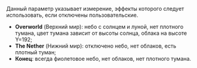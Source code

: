 Данный параметр указывает измерение, эффекты которого следует использовать, если отключены пользовательские.

- **Overworld** (Верхний мир): небо с солнцем и луной, нет плотного тумана, цвет тумана зависит от высоты солнца, облака на высоте Y=192;
- **The Nether** (Нижний мир): отключено небо, нет облаков, есть плотный туман;
- **Конец**: всегда фиолетовое небо, нет облаков, нет плотного тумана.
